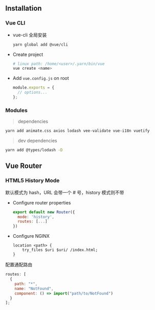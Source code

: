 ## Installation

### Vue CLI

- vue-cli 全局安装

  ```sh
  yarn global add @vue/cli
  ```

- Create project

  ```sh
  # linux path: /home/<user>/.yarn/bin/vue
  vue create <name>
  ```

- Add `vue.config.js` on root

  ```js
  module.exports = {
    // options...
  };
  ```

### Modules

> dependencies

```sh
yarn add animate.css axios lodash vee-validate vue-i18n vuetify
```

> dev dependencies

```sh
yarn add @types/lodash -D
```

## Vue Router

### HTML5 History Mode

默认模式为 hash，URL 会带一个 # 号，history 模式则不带

- Configure router properties

  ```js
  export default new Router({
    mode: 'history',
    routes: [...]
  })
  ```

- Configure NGINX

  ```nginx
  location <path> {
      try_files $uri $uri/ /index.html;
  }
  ```

配置通配路由

```js
routes: [
  {
    path: "*",
    name: "NotFound",
    component: () => import("path/to/NotFound")
  }
];
```
